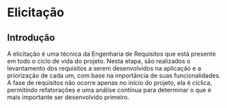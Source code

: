 # Elicitação

## Introdução

A elicitação é uma técnica da Engenharia de Requisitos que está presente em todo o ciclo de vida do projeto. Nesta etapa, são realizados o levantamento dos requisitos a serem desenvolvidos na aplicação e a priorização de cada um, com base na importância de suas funcionalidades. A fase de requisitos não ocorre apenas no início do projeto, ela é cíclica, permitindo refatorações e uma análise contínua para determinar o que é mais importante ser desenvolvido primeiro.
